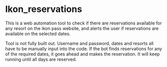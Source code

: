 # Ikon_reservations

This is a web automation tool to check if there are reservations available for any resort on the ikon pass
website, and alerts the user if reservations are available on the selected dates.

Tool is not fully built out. Username and password, dates and resorts all have to be manually input into the code.
If the bot finds reservations for any of the required dates, it goes ahead and makes the reservation. It will keep
running until all days are reserved.

